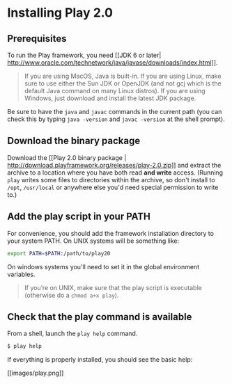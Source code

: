 # Installing Play 2.0

## Prerequisites

To run the Play framework, you need [[JDK 6 or later| http://www.oracle.com/technetwork/java/javase/downloads/index.html]]. 

> If you are using MacOS, Java is built-in. If you are using Linux, make sure to use either the Sun JDK or OpenJDK (and not gcj which is the default Java command on many Linux distros). If you are using Windows, just download and install the latest JDK package.

Be sure to have the `java` and `javac` commands in the current path (you can check this by typing `java -version` and `javac -version` at the shell prompt). 

## Download the binary package

Download the [[Play 2.0 binary package | http://download.playframework.org/releases/play-2.0.zip]] and extract the archive to a location where you have both read **and write** access. (Running `play` writes some files to directories within the archive, so don't install to `/opt`, `/usr/local` or anywhere else you'd need special permission to write to.)

## Add the play script in your PATH

For convenience, you should add the framework installation directory to your system PATH. On UNIX systems will be something like:

```bash
export PATH=$PATH:/path/to/play20
```

On windows systems you'll need to set it in the global environment variables.

> If you’re on UNIX, make sure that the play script is executable (otherwise do a `chmod a+x play`).

## Check that the play command is available

From a shell, launch the `play help` command. 

```bash
$ play help
```

If everything is properly installed, you should see the basic help:

[[images/play.png]]